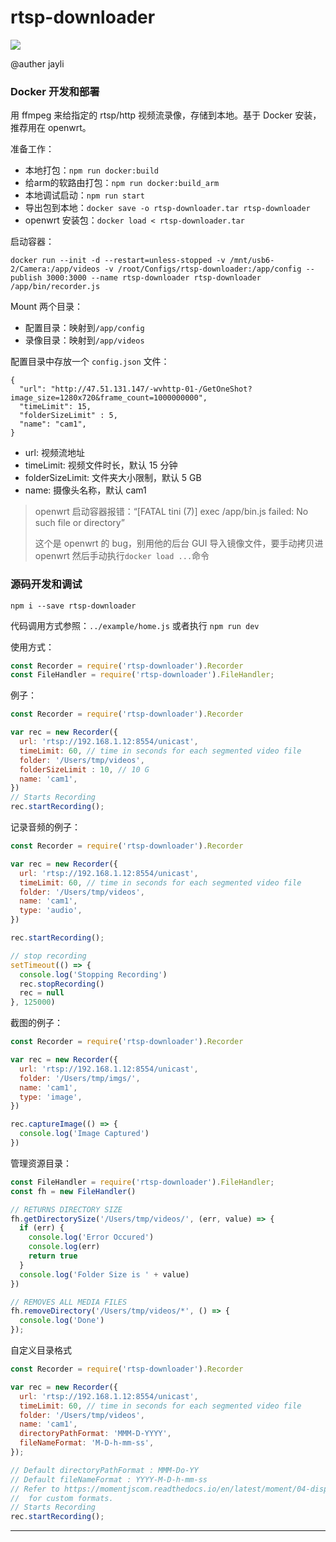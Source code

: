 # rtsp-downloader

![](https://nodei.co/npm/rtsp-downloader.png?downloads=true&downloadRank=true&stars=true)

@auther jayli

### Docker 开发和部署

用 ffmpeg 来给指定的 rtsp/http 视频流录像，存储到本地。基于 Docker 安装，推荐用在 openwrt。

准备工作：

- 本地打包：`npm run docker:build`
- 给arm的软路由打包：`npm run docker:build_arm`
- 本地调试启动：`npm run start`
- 导出包到本地：`docker save -o rtsp-downloader.tar rtsp-downloader`
- openwrt 安装包：`docker load < rtsp-downloader.tar`

启动容器：

```
docker run --init -d --restart=unless-stopped -v /mnt/usb6-2/Camera:/app/videos -v /root/Configs/rtsp-downloader:/app/config --publish 3000:3000 --name rtsp-downloader rtsp-downloader /app/bin/recorder.js
```

Mount 两个目录：

- 配置目录：映射到`/app/config`
- 录像目录：映射到`/app/videos`

配置目录中存放一个 `config.json` 文件：

```
{
  "url": "http://47.51.131.147/-wvhttp-01-/GetOneShot?image_size=1280x720&frame_count=1000000000",
  "timeLimit": 15,
  "folderSizeLimit" : 5,
  "name": "cam1",
}
```

- url: 视频流地址
- timeLimit: 视频文件时长，默认 15 分钟
- folderSizeLimit: 文件夹大小限制，默认 5 GB
- name: 摄像头名称，默认 cam1

> openwrt 启动容器报错：“[FATAL tini (7)] exec /app/bin.js failed: No such file or directory”
> 
> 这个是 openwrt 的 bug，别用他的后台 GUI 导入镜像文件，要手动拷贝进 openwrt 然后手动执行`docker load ...`命令

### 源码开发和调试

```
npm i --save rtsp-downloader
```

代码调用方式参照：`../example/home.js` 或者执行 `npm run dev`

使用方式：

```js
const Recorder = require('rtsp-downloader').Recorder
const FileHandler = require('rtsp-downloader').FileHandler;
```

例子：

```js
const Recorder = require('rtsp-downloader').Recorder

var rec = new Recorder({
  url: 'rtsp://192.168.1.12:8554/unicast',
  timeLimit: 60, // time in seconds for each segmented video file
  folder: '/Users/tmp/videos',
  folderSizeLimit : 10, // 10 G
  name: 'cam1',
})
// Starts Recording
rec.startRecording();
```

记录音频的例子：

```js
const Recorder = require('rtsp-downloader').Recorder

var rec = new Recorder({
  url: 'rtsp://192.168.1.12:8554/unicast',
  timeLimit: 60, // time in seconds for each segmented video file
  folder: '/Users/tmp/videos',
  name: 'cam1',
  type: 'audio',
})

rec.startRecording();

// stop recording
setTimeout(() => {
  console.log('Stopping Recording')
  rec.stopRecording()
  rec = null
}, 125000)
```

截图的例子：

```js
const Recorder = require('rtsp-downloader').Recorder

var rec = new Recorder({
  url: 'rtsp://192.168.1.12:8554/unicast',
  folder: '/Users/tmp/imgs/',
  name: 'cam1',
  type: 'image',
})

rec.captureImage(() => {
  console.log('Image Captured')
})
```

管理资源目录：

```js
const FileHandler = require('rtsp-downloader').FileHandler;
const fh = new FileHandler()

// RETURNS DIRECTORY SIZE
fh.getDirectorySize('/Users/tmp/videos/', (err, value) => {
  if (err) {
    console.log('Error Occured')
    console.log(err)
    return true
  }
  console.log('Folder Size is ' + value)
})

// REMOVES ALL MEDIA FILES
fh.removeDirectory('/Users/tmp/videos/*', () => {
  console.log('Done')
});
```

自定义目录格式

```js
const Recorder = require('rtsp-downloader').Recorder

var rec = new Recorder({
  url: 'rtsp://192.168.1.12:8554/unicast',
  timeLimit: 60, // time in seconds for each segmented video file
  folder: '/Users/tmp/videos',
  name: 'cam1',
  directoryPathFormat: 'MMM-D-YYYY',
  fileNameFormat: 'M-D-h-mm-ss',
});

// Default directoryPathFormat : MMM-Do-YY
// Default fileNameFormat : YYYY-M-D-h-mm-ss
// Refer to https://momentjscom.readthedocs.io/en/latest/moment/04-displaying/01-format/
//  for custom formats.
// Starts Recording
rec.startRecording();
```

------------------------------------
